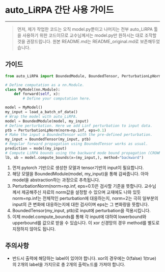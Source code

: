 # auto_LiRPA 간단 사용 가이드
---------------------------------
> 먼저, 제가 작업한 코드는 오직 model.py뿐이고 나머지는 전부 auto_LiRPA 툴을 사용하기 위한 코드이므로 교수님께서는 model.py만 원하시는 대로 조작할 것을 권장드립니다.
> 원본 README.md는 README_original.md로 보존해두었습니다.

## 가이드
```python
from auto_LiRPA import BoundedModule, BoundedTensor, PerturbationLpNorm

# Define computation as a nn.Module.
class MyModel(nn.Module):
    def forward(self, x):
        # Define your computation here.

model = MyModel()
my_input = load_a_batch_of_data()
# Wrap the model with auto_LiRPA.
model = BoundedModule(model, my_input)
# Define perturbation. Here we add Linf perturbation to input data.
ptb = PerturbationLpNorm(norm=np.inf, eps=0.1)
# Make the input a BoundedTensor with the pre-defined perturbation.
my_input = BoundedTensor(my_input, ptb)
# Regular forward propagation using BoundedTensor works as usual.
prediction = model(my_input)
# Compute LiRPA bounds using the backward mode bound propagation (CROWN).
lb, ub = model.compute_bounds(x=(my_input,), method="backward")
```
1. 먼저 pytorch 기반으로 생성한 모델과 tensor기반의 input이 필요합니다.
2. 해당 모델을 BoundedModule(model, my_input)을 통해 감싸줍니다. 아마 model을 abstraction하는 과정으로 추측됩니다.
3. PerturbationNorm(norm=np.inf, eps=0.1)은 검사할 기준을 뜻합니다. 교수님께서 제공해주신 자료의 norm값을 설정할 수 있으며 교재에도 나와 있듯 norm=np.inf는 전체적인 perturbation에 대응하는지, norm=2는 극히 일부분의 input의 큰 변화에 대응하는지에 대한 검사이며 eps는 그 변화량을 뜻합니다.
4. BoundedTensor(my_input, ptb)로 input에 perturbation을 적용시킵니다.
5. 이제 model.compute_bounds를 통해 각 input에 대하여 lowerbound와 upperbound를 값으로 받을 수 있습니다. 이 xor 신경망의 경우 method를 별도로 지정하지 않아도 됩니다.
## 주의사항
+ 반드시 출력에 해당하는 label이 있어야 합니다. xor의 경우에는 0(false) 1(true)의 2개의 label을 가지므로 총 2개의 출력노드를 가져야 합니다.
